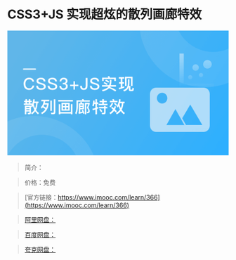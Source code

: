 # CSS3+JS 实现超炫的散列画廊特效

![img](../../assets/5fe442e500012e5e05400304.jpg)

> 简介：

> 价格：免费

> [官方链接：https://www.imooc.com/learn/366](https://www.imooc.com/learn/366)

> [阿里网盘：]()

> [百度网盘：]()

> [夸克网盘：]()
